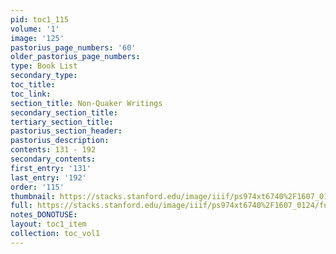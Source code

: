 ```yaml
---
pid: toc1_115
volume: '1'
image: '125'
pastorius_page_numbers: '60'
older_pastorius_page_numbers: 
type: Book List
secondary_type: 
toc_title: 
toc_link: 
section_title: Non-Quaker Writings
secondary_section_title: 
tertiary_section_title: 
pastorius_section_header: 
pastorius_description: 
contents: 131 - 192
secondary_contents: 
first_entry: '131'
last_entry: '192'
order: '115'
thumbnail: https://stacks.stanford.edu/image/iiif/ps974xt6740%2F1607_0124/full/100,/0/default.jpg
full: https://stacks.stanford.edu/image/iiif/ps974xt6740%2F1607_0124/full/full/0/default.jpg
notes_DONOTUSE: 
layout: toc1_item
collection: toc_vol1
---
```

